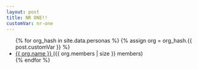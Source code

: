 ```yaml
---
layout: post
title: NR ONE!!
customVar: nr-one
---
```


<ul>
{% for org_hash in site.data.personas %}
{% assign org = org_hash.{{ post.customVar }} %}
  <li>
    <a href="https://github.com/{{ org.username }}">
      {{ org.name }}
    </a>
    ({{ org.members | size }} members)
  </li>
{% endfor %}
</ul>